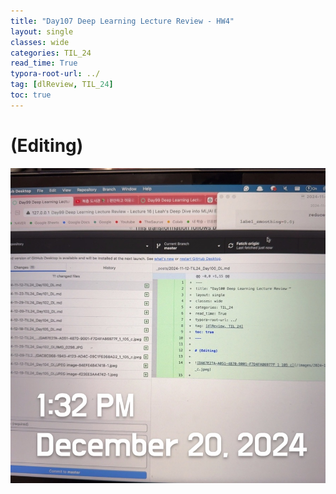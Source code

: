 ```yaml
---
title: "Day107 Deep Learning Lecture Review - HW4"
layout: single
classes: wide
categories: TIL_24
read_time: True
typora-root-url: ../
tag: [dlReview, TIL_24]
toc: true 
---
```


# (Editing)

![110BCDEE-4EA5-47BD-877B-D706C51FB0B2_1_105_c](/../images/2024-12-20-TIL24_Day107_DL/110BCDEE-4EA5-47BD-877B-D706C51FB0B2_1_105_c.jpeg)
